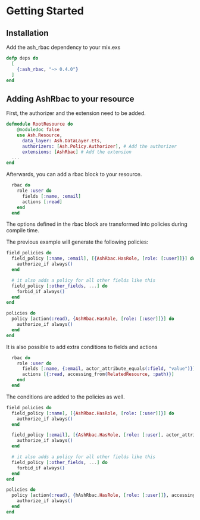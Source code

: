# Getting Started

## Installation

Add the ash_rbac dependency to your mix.exs

```elixir
defp deps do
  [
    {:ash_rbac, "~> 0.4.0"}
  ]
end
```

## Adding AshRbac to your resource

First, the authorizer and the extension need to be added.

```elixir
defmodule RootResource do
    @moduledoc false
    use Ash.Resource,
      data_layer: Ash.DataLayer.Ets,
      authorizers: [Ash.Policy.Authorizer], # Add the authorizer
      extensions: [AshRbac] # Add the extension
  ...
end
```

Afterwards, you can add a rbac block to your resource.

```elixir
  rbac do
    role :user do
      fields [:name, :email]
      actions [:read]
    end
  end
```

The options defined in the rbac block are transformed into policies during compile time.

The previous example will generate the following policies:

```elixir
field_policies do
  field_policy [:name, :email], [{AshRbac.HasRole, [role: [:user]]}] do
    authorize_if always()
  end

  # it also adds a policy for all other fields like this
  field_policy [:other_fields, ...] do
    forbid_if always()
  end
end

policies do
  policy [action(:read), {AshRbac.HasRole, [role: [:user]]}] do
    authorize_if always()
  end
end
```

It is also possible to add extra conditions to fields and actions

```elixir
  rbac do
    role :user do
      fields [:name, {:email, actor_attribute_equals(:field, "value")}]
      actions [{:read, accessing_from(RelatedResource, :path)}]
    end
  end
```

The conditions are added to the policies as well.

```elixir
field_policies do
  field_policy [:name], [{AshRbac.HasRole, [role: [:user]]}] do
    authorize_if always()
  end

  field_policy [:email], [{AshRbac.HasRole, [role: [:user], actor_attribute_equals(:field, "value")]}] do
    authorize_if always()
  end

  # it also adds a policy for all other fields like this
  field_policy [:other_fields, ...] do
    forbid_if always()
  end
end

policies do
  policy [action(:read), {hAshRbac.HasRole, [role: [:user]]}, accessing_from(RelatedResource, :path)] do
    authorize_if always()
  end
end
```
